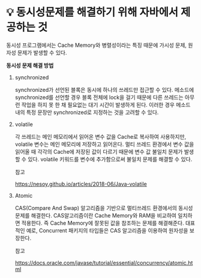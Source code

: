 # 💡 **동시성문제를 해결하기 위해 자바에서 제공하는 것**

동시성 프로그램에서는 Cache Memory와 병렬성이라는 특징 때문에 가시성 문제, 원자성 문제가 발생할 수 있다.

**동시성 문제 해결 방법**

1. synchronized

    synchronized가 선언된 블록은 동시에 하나의 쓰레드만 접근할 수 있다. 메소드에 synchronized를 선언할 경우 블록 전체에 lock을 걸기 때문에 다른 쓰레드는 아무런 작업을 하지 못  한 채 필요없는 대기 시간이 발생하게 된다. 이러한 경우 메소드 내의 특정 문장만 synchronized로 지정하는 것을 고려할 수 있다.

2. volatile

    각 쓰레드는 메인 메모리에서 읽어온 변수 값을 Cache로 복사하여 사용하지만, volatile 변수는 메인 메모리에 저장하고 읽어온다. 멀티 쓰레드 환경에서 변수 값을 읽어올 때 각각의 Cache에 저장된 값이 다르기 때문에 변수 값 불일치 문제가 발생할 수 있다. volatile 키워드를 변수에 추가함으로써 불일치 문제를 해결할 수 있다.

    참고

    https://nesoy.github.io/articles/2018-06/Java-volatile

3. Atomic

    CAS(Compare And Swap) 알고리즘을 기반으로 멀티쓰레드 환경에서의 동시성 문제를 해결한다. CAS알고리즘이란 Cache Memory와 RAM을 비교하여 일치하면 적용한다. 즉 Cache Memory에 잘못된 값을 참조하는 문제를 해결해준다. 대표적인 예로, Concurrent 패키지의 타입들은 CAS 알고리즘을 이용하여 원자성을 보장한다.

    참고
    
    https://docs.oracle.com/javase/tutorial/essential/concurrency/atomic.html
